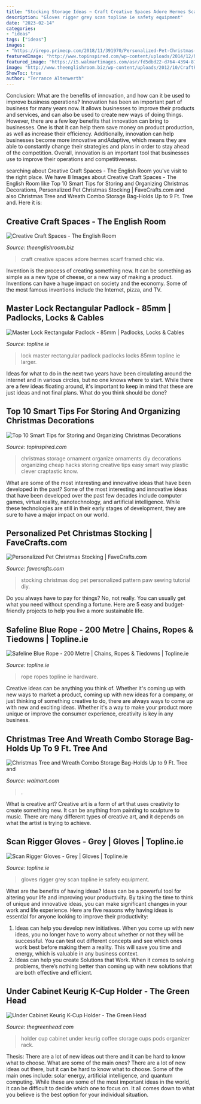 ```yaml
---
title: "Stocking Storage Ideas ~ Craft Creative Spaces Adore Hermes Scarf Framed Chic Via"
description: "Gloves rigger grey scan topline ie safety equipment"
date: "2023-02-14"
categories:
- "ideas"
tags: ["ideas"]
images:
- "https://irepo.primecp.com/2018/11/391970/Personalized-Pet-Christmas-Stocking_ExtraLarge900_ID-2976669.jpg?v=2976669"
featuredImage: "http://www.topinspired.com/wp-content/uploads/2014/12/hanging-ornaments.jpg"
featured_image: "https://i5.walmartimages.com/asr/fd5dbd22-d764-4394-8788-0ed5a1551dc7_2.6b0674aff3061bb6b86d34bb4698b3ca.jpeg"
image: "http://www.theenglishroom.biz/wp-content/uploads/2012/10/CraftRoomLt.jpg"
ShowToc: true
author: "Terrance Altenwerth"
---
```



Conclusion: What are the benefits of innovation, and how can it be used to improve business operations?
Innovation has been an important part of business for many years now. It allows businesses to improve their products and services, and can also be used to create new ways of doing things. However, there are a few key benefits that innovation can bring to businesses. One is that it can help them save money on product production, as well as increase their efficiency. Additionally, innovation can help businesses become more innovative andAdaptive, which means they are able to constantly change their strategies and plans in order to stay ahead of the competition. Overall, innovation is an important tool that businesses use to improve their operations and competitiveness.

	

		
searching about Creative Craft Spaces - The English Room you've visit to the right place. We have 8 Images about Creative Craft Spaces - The English Room like Top 10 Smart Tips for Storing and Organizing Christmas Decorations, Personalized Pet Christmas Stocking | FaveCrafts.com and also Christmas Tree and Wreath Combo Storage Bag-Holds Up to 9 Ft. Tree and. Here it is:
		
    
## Creative Craft Spaces - The English Room

<img loading=lazy src="http://www.theenglishroom.biz/wp-content/uploads/2012/10/CraftRoomLt.jpg" onerror="this.onerror=null;this.src='https://tse3.mm.bing.net/th?id=OIP.mIaSeA_69bKbl9Bzk8rvkgHaE8&amp;pid=15.1';" alt="Creative Craft Spaces - The English Room">

_Source: theenglishroom.biz_

>craft creative spaces adore hermes scarf framed chic via. 

	

Invention is the process of creating something new. It can be something as simple as a new type of cheese, or a new way of making a product. Inventions can have a huge impact on society and the economy. Some of the most famous inventions include the Internet, pizza, and TV.

    
## Master Lock Rectangular Padlock - 85mm | Padlocks, Locks &amp; Cables

<img loading=lazy src="http://www.topline.ie/images/ProductImages/352019093172.jpg?width=1200&amp;height=627" onerror="this.onerror=null;this.src='https://tse2.mm.bing.net/th?id=OIP.dFAMWQOAhjibg0oOlH1XQgHaGh&amp;pid=15.1';" alt="Master Lock Rectangular Padlock - 85mm | Padlocks, Locks &amp; Cables">

_Source: topline.ie_

>lock master rectangular padlock padlocks locks 85mm topline ie larger. 

	

Ideas for what to do in the next two years have been circulating around the internet and in various circles, but no one knows where to start. While there are a few ideas floating around, it's important to keep in mind that these are just ideas and not final plans. What do you think should be done?

    
## Top 10 Smart Tips For Storing And Organizing Christmas Decorations

<img loading=lazy src="http://www.topinspired.com/wp-content/uploads/2014/12/hanging-ornaments.jpg" onerror="this.onerror=null;this.src='https://tse1.mm.bing.net/th?id=OIP.FCandGTeynmKtg0ishVRRAHaIc&amp;pid=15.1';" alt="Top 10 Smart Tips for Storing and Organizing Christmas Decorations">

_Source: topinspired.com_

>christmas storage ornament organize ornaments diy decorations organizing cheap hacks storing creative tips easy smart way plastic clever craptastic know. 

	

What are some of the most interesting and innovative ideas that have been developed in the past?
Some of the most interesting and innovative ideas that have been developed over the past few decades include computer games, virtual reality, nanotechnology, and artificial intelligence. While these technologies are still in their early stages of development, they are sure to have a major impact on our world.

    
## Personalized Pet Christmas Stocking | FaveCrafts.com

<img loading=lazy src="https://irepo.primecp.com/2018/11/391970/Personalized-Pet-Christmas-Stocking_ExtraLarge900_ID-2976669.jpg?v=2976669" onerror="this.onerror=null;this.src='https://tse3.mm.bing.net/th?id=OIP.mAsw9zD9lIvnrBWJGUp8zAHaLH&amp;pid=15.1';" alt="Personalized Pet Christmas Stocking | FaveCrafts.com">

_Source: favecrafts.com_

>stocking christmas dog pet personalized pattern paw sewing tutorial diy. 

	

Do you always have to pay for things? No, not really. You can usually get what you need without spending a fortune. Here are 5 easy and budget-friendly projects to help you live a more sustainable life.

    
## Safeline Blue Rope - 200 Metre | Chains, Ropes &amp; Tiedowns | Topline.ie

<img loading=lazy src="http://www.topline.ie/images/ProductImages/5391361050304.jpg?width=1200&amp;height=627" onerror="this.onerror=null;this.src='https://tse1.mm.bing.net/th?id=OIP.gi7qofctS-tggcNOZ_TcKgHaHa&amp;pid=15.1';" alt="Safeline Blue Rope - 200 Metre | Chains, Ropes &amp; Tiedowns | Topline.ie">

_Source: topline.ie_

>rope ropes topline ie hardware. 

	

Creative ideas can be anything you think of. Whether it's coming up with new ways to market a product, coming up with new ideas for a company, or just thinking of something creative to do, there are always ways to come up with new and exciting ideas. Whether it's a way to make your product more unique or improve the consumer experience, creativity is key in any business.

    
## Christmas Tree And Wreath Combo Storage Bag-Holds Up To 9 Ft. Tree And

<img loading=lazy src="https://i5.walmartimages.com/asr/fd5dbd22-d764-4394-8788-0ed5a1551dc7_2.6b0674aff3061bb6b86d34bb4698b3ca.jpeg" onerror="this.onerror=null;this.src='https://tse2.mm.bing.net/th?id=OIP.UQNKRnpi82PcOEf-SRPw-wHaHa&amp;pid=15.1';" alt="Christmas Tree and Wreath Combo Storage Bag-Holds Up to 9 Ft. Tree and">

_Source: walmart.com_

>. 

	

What is creative art?
Creative art is a form of art that uses creativity to create something new. It can be anything from painting to sculpture to music. There are many different types of creative art, and it depends on what the artist is trying to achieve.

    
## Scan Rigger Gloves - Grey | Gloves | Topline.ie

<img loading=lazy src="http://www.topline.ie/images/ProductImages/5023969224169.jpg?width=1200&amp;height=627" onerror="this.onerror=null;this.src='https://tse4.mm.bing.net/th?id=OIP.C41-xQAayX2ed5YXnX3qJQHaFj&amp;pid=15.1';" alt="Scan Rigger Gloves - Grey | Gloves | Topline.ie">

_Source: topline.ie_

>gloves rigger grey scan topline ie safety equipment. 

	

What are the benefits of having ideas?
Ideas can be a powerful tool for altering your life and improving your productivity. By taking the time to think of unique and innovative ideas, you can make significant changes in your work and life experience. Here are five reasons why having ideas is essential for anyone looking to improve their productivity: 
1. Ideas can help you develop new initiatives. When you come up with new ideas, you no longer have to worry about whether or not they will be successful. You can test out different concepts and see which ones work best before making them a reality. This will save you time and energy, which is valuable in any business context. 
2. Ideas can help you create Solutions that Work. When it comes to solving problems, there’s nothing better than coming up with new solutions that are both effective and efficient.

    
## Under Cabinet Keurig K-Cup Holder - The Green Head

<img loading=lazy src="http://www.thegreenhead.com/imgs/under-cabinet-keurig-k-cup-holder-2.jpg" onerror="this.onerror=null;this.src='https://tse3.mm.bing.net/th?id=OIP.8KLhjtTe8Fx1x13xjjSdyAHaHa&amp;pid=15.1';" alt="Under Cabinet Keurig K-Cup Holder - The Green Head">

_Source: thegreenhead.com_

>holder cup cabinet under keurig coffee storage cups pods organizer rack. 

	

Thesis: There are a lot of new ideas out there and it can be hard to know what to choose. What are some of the main ones?
There are a lot of new ideas out there, but it can be hard to know what to choose. Some of the main ones include: solar energy, artificial intelligence, and quantum computing. While these are some of the most important ideas in the world, it can be difficult to decide which one to focus on. It all comes down to what you believe is the best option for your individual situation.

